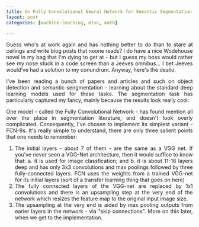 ```yaml
---
title: On Fully Convolutional Neural Network for Semantic Segmentation
layout: post
categories: [machine-learning, misc, math]

---
```


<script type="text/x-mathjax-config">
MathJax.Hub.Config({
  TeX: { equationNumbers: { autoNumber: "AMS" } },
  tex2jax: {
    inlineMath: [ ['$','$'], ["\\(","\\)"] ],
    processEscapes: true
  }
});
</script>
<script type="text/javascript" async
  src="https://cdn.mathjax.org/mathjax/latest/MathJax.js?config=TeX-MML-AM_CHTML">
</script>

<p style="text-align: justify;">
  Guess who's at work again and has nothing better to do than to stare at ceilings and write blog posts that noone reads? I do have a nice Wodehouse novel in my bag that I'm dying to get at - but I guess my boss would rather see my nose stuck in a code screen than a Jeeves omnibus... I bet Jeeves would've had a solution to my conundrum. Anyway, here's the dealio.
</p>

<p style="text-align: justify;">
  I've been reading a bunch of papers and articles and such on object detection and semantic sengmentation - learning about the standard deep learning models used for these tasks. The segmentation task has particularly captured my fancy, mainly because the results look really cool:
</p>

<!-- INSERT SEMANTIC SEGMENTATION RESULT HERE -->
  
<p style="text-align: justify;">
  One model - called the Fully Convolutional Network - has found mention all over the place in segmentation literature, and doesn't look overly complicated. Consequently, I've chosen to implement its simplest variant - FCN-8s. It's really simple to understand, there are only three salient points that one needs to remember:
</p>

<ol>
  <li style="text-align: justify;">The initial layers - about 7 of them - are the same as a VGG net. If you've never seen a VGG-Net architecture, then it would suffice to know that: a. it is used for image classfication; and b. it is about 11-16 layers deep and has only 3x3 convolutions and max poolings followed by three fully-connected layers. FCN uses the weights from a trained VGG-net for its initial layers (sort of a transfer learning thing that goes on here)</li>
  <li style="text-align: justify;">The fully connected layers of the VGG-net are replaced by 1x1 convolutions and there is an upsampling step at the very end of the network which resizes the feature map to the original input image size.</li>
  <li style="text-align: justify;">The upsampling at the very end is aided by max pooling outputs from earier layers in the network - via "skip connections". More on this later, when we get to the implementation.</li>
</ol>
